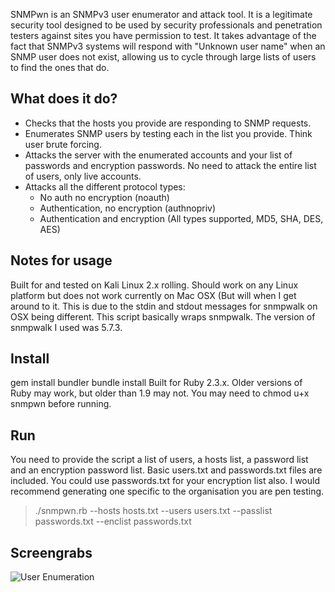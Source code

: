 SNMPwn is an SNMPv3 user enumerator and attack tool. It is a legitimate security tool designed to be used by security professionals and penetration testers against sites you have permission to test. It takes advantage of the fact that SNMPv3 systems will respond with "Unknown user name" when an SNMP user does not exist, allowing us to cycle through large lists of users to find the ones that do.

## **What does it do?**
- Checks that the hosts you provide are responding to SNMP requests.
- Enumerates SNMP users by testing each in the list you provide. Think user brute forcing.
- Attacks the server with the enumerated accounts and your list of passwords and encryption passwords. No need to attack the entire list of users, only live accounts.
- Attacks all the different protocol types:
	- No auth no encryption (noauth)
    - Authentication, no encryption (authnopriv)
    - Authentication and encryption (All types supported, MD5, SHA, DES, AES)
    
##  **Notes for usage**
Built for and tested on Kali Linux 2.x rolling. Should work on any Linux platform but does not work currently on Mac OSX (But will when I get around to it. This is due to the stdin and stdout messages for snmpwalk on OSX being different. This script basically wraps snmpwalk. The version of snmpwalk I used was 5.7.3.  
## **Install** 
gem install bundler
bundle install
Built for Ruby 2.3.x. Older versions of Ruby may work, but older than 1.9 may not. 
You may need to chmod u+x snmpwn before running.
## **Run**  
You need to provide the script a list of users, a hosts list, a password list and an encryption password list. Basic users.txt and passwords.txt files are included. You could use passwords.txt for your encryption list also. I would recommend generating one specific to the organisation you are pen testing.

> ./snmpwn.rb --hosts hosts.txt --users users.txt --passlist passwords.txt --enclist passwords.txt

## Screengrabs  
![User Enumeration]({{site.baseurl}}/https://cloud.githubusercontent.com/assets/5301488/16200404/19169936-3705-11e6-9a36-5add20c72d57.jpg)





